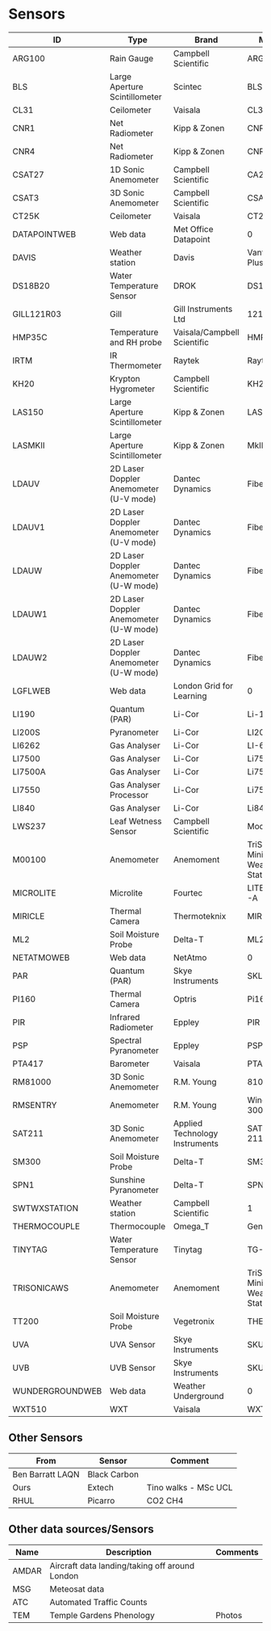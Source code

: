 # Sensors

 ID | Type | Brand | Model | Count | Web |
  ----- | -------- | -------- | -------- | -------- | -------- | 
 | ARG100 | Rain Gauge | Campbell Scientific | ARG100 | 
 | BLS | Large Aperture Scintillometer | Scintec | BLS900 | 
 | CL31 | Ceilometer | Vaisala | CL31 | 7 | 
 | CNR1 | Net Radiometer | Kipp & Zonen | CNR1 | 2 | 
 | CNR4 | Net Radiometer | Kipp & Zonen | CNR4 | 4 | 
 | CSAT27 | 1D Sonic Anemometer | Campbell Scientific | CA27 | 2 | 
 | CSAT3 | 3D Sonic Anemometer | Campbell Scientific | CSAT3 | 4 | 
 | CT25K | Ceilometer | Vaisala | CT25K | 10 | 
 | DATAPOINTWEB | Web data | Met Office Datapoint | 0 | 1 | 
 | DAVIS | Weather station | Davis | Vantage Pro Plus | 6 | 
 | DS18B20 | Water Temperature Sensor | DROK | DS18B20 | 1 | 
 | GILL121R03 | Gill | Gill Instruments Ltd | 1210R3 | 3 | 
 | HMP35C | Temperature and RH probe | Vaisala/Campbell Scientific | HMP 35C | 1 | 
 | IRTM | IR Thermometer | Raytek | Raytek_K | 1 | 
 | KH20 | Krypton Hygrometer | Campbell Scientific | KH20 | 3 | 
 | LAS150 | Large Aperture Scintillometer | Kipp & Zonen | LAS150 | 1 | 
 | LASMKII | Large Aperture Scintillometer | Kipp & Zonen | MkII | 2 | 
 | LDAUV | 2D Laser Doppler Anemometer (U-V mode) | Dantec Dynamics | FiberFlow | 26 | 
 | LDAUV1 | 2D Laser Doppler Anemometer (U-V mode) | Dantec Dynamics | FiberFlow | 18 | 
 | LDAUW | 2D Laser Doppler Anemometer (U-W mode) | Dantec Dynamics | FiberFlow | 26 | 
 | LDAUW1 | 2D Laser Doppler Anemometer (U-W mode) | Dantec Dynamics | FiberFlow | 26 | 
 | LDAUW2 | 2D Laser Doppler Anemometer (U-W mode) | Dantec Dynamics | FiberFlow | 4 | 
 | LGFLWEB | Web data | London Grid for Learning | 0 | 1 | 
 | LI190 | Quantum (PAR) | Li-Cor | Li-190 | 1 | 
 | LI200S | Pyranometer | Li-Cor | LI200S | 1 | 
 | LI6262 | Gas Analyser | Li-Cor | LI-6262 | 1 | 
 | LI7500 | Gas Analyser | Li-Cor | Li7500 | 1 | 
 | LI7500A | Gas Analyser | Li-Cor | Li7500A | 3 | 
 | LI7550 | Gas Analyser Processor | Li-Cor | Li7550 | 1 | 
 | LI840 | Gas Analyser | Li-Cor | Li840-1 | 2 | 
 | LWS237 | Leaf Wetness Sensor | Campbell Scientific | Model 237 | 1 | 
 | M00100 | Anemometer | Anemoment | TriSonica Mini Weather Station | 1 | 
 | MICROLITE | Microlite | Fourtec | LITE5032P-A | 20 | <https://fourtec.com/products/product/microlite/MicroLite-Overview> | 
 | MIRICLE | Thermal Camera | Thermoteknix | MIRICLE | 1 | 
 | ML2 | Soil Moisture Probe | Delta-T | ML2 | 2 | 
 | NETATMOWEB | Web data | NetAtmo | 0 | 1 | 
 | PAR | Quantum (PAR) | Skye Instruments | SKL2620/5 | 3 |  | 
 | PI160 | Thermal Camera | Optris | Pi160 | 13 | 
 | PIR | Infrared Radiometer | Eppley | PIR | 1 | 
 | PSP | Spectral Pyranometer | Eppley | PSP | 1 | 
 | PTA417 | Barometer | Vaisala | PTA-417 | 1 | 
 | RM81000 | 3D Sonic Anemometer | R.M. Young | 81000 | 1 | 
 | RMSENTRY | Anemometer | R.M. Young | Wind Sentry 3001-5 | 1 | 
 | SAT211 | 3D Sonic Anemometer | Applied Technology Instruments | SAT-211/3K | 1 | 
 | SM300 | Soil Moisture Probe | Delta-T | SM300 | 11 |  | 
 | SPN1 | Sunshine Pyranometer | Delta-T | SPN1 | 1 | 
 | SWTWXSTATION | Weather station | Campbell Scientific | 1 | 
 | THERMOCOUPLE | Thermocouple | Omega_T | Generic | 2 | 
 | TINYTAG | Water Temperature Sensor | Tinytag | TG-4100 | 3 | 
 | TRISONICAWS | Anemometer | Anemoment | TriSonica Mini Weather Station | 3 | 
 | TT200 | Soil Moisture Probe | Vegetronix | THERM200 | 1 | 
 | UVA | UVA Sensor | Skye Instruments | SKU420/5 | 4 | 
 | UVB | UVB Sensor | Skye Instruments | SKU430 | 4 | 
 | WUNDERGROUNDWEB | Web data | Weather Underground | 0 | 1 | 
 | WXT510 | WXT | Vaisala | WXT510 | 6 | 

  ## Other Sensors
  From | Sensor  | Comment |
 ----- | -------- | -------- | 
 |  Ben Barratt LAQN | Black Carbon  || 
 | Ours  |   Extech  |  Tino walks - MSc UCL |
 | RHUL | Picarro | CO2 CH4 | 

## Other data sources/Sensors

  Name    | Description   | Comments |
   ---- | -------- | -------- | 
 | AMDAR  | Aircraft data landing/taking off around London | 
 | MSG | Meteosat data | 
 |   ATC | Automated Traffic Counts | 
 |  TEM | Temple Gardens Phenology | Photos |
